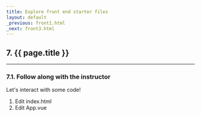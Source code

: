 ```yaml
---
title: Explore front end starter files
layout: default
_previous: front1.html
_next: front3.html
---
```


## 7. {{ page.title }}

---

### 7.1. Follow along with the instructor

Let's interact with some code!

1. Edit index.html
2. Edit App.vue
